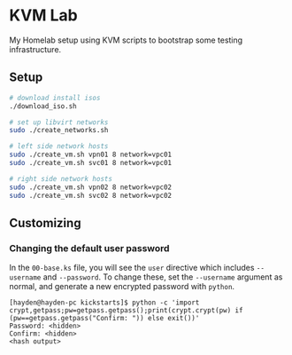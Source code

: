 <!--
  Copyright 2021 Hayden Young. All rights reserved.
  Use of this source code is governed by a BSD-style
  license that can be found in the LICENSE file.
-->

# KVM Lab

My Homelab setup using KVM scripts to bootstrap some testing infrastructure.

## Setup

```sh
# download install isos
./download_iso.sh

# set up libvirt networks
sudo ./create_networks.sh

# left side network hosts
sudo ./create_vm.sh vpn01 8 network=vpc01
sudo ./create_vm.sh svc01 8 network=vpc01

# right side network hosts
sudo ./create_vm.sh vpn02 8 network=vpc02
sudo ./create_vm.sh svc02 8 network=vpc02
```

## Customizing

### Changing the default user password

In the `00-base.ks` file, you will see the `user` directive which includes
`--username` and `--password`. To change these, set the `--username` argument
as normal, and generate a new encrypted password with `python`.

```shell
[hayden@hayden-pc kickstarts]$ python -c 'import crypt,getpass;pw=getpass.getpass();print(crypt.crypt(pw) if (pw==getpass.getpass("Confirm: ")) else exit())'
Password: <hidden>
Confirm: <hidden>
<hash output>
```

